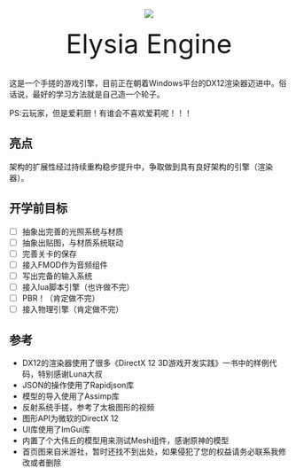 <div align=center><img src="https://cdn.jsdelivr.net/gh/Liiii007/LiquidBlog@main/img/202208212313351.png#pic_center)"></div>

<br/>

<div align=center>
    <div>
        <font size=70>Elysia Engine</font>
    </div>
</div>
<br/>

这是一个手搓的游戏引擎，目前正在朝着Windows平台的DX12渲染器迈进中。俗话说，最好的学习方法就是自己造一个轮子。

PS:云玩家，但是爱莉厨！有谁会不喜欢爱莉呢！！！

## 亮点
架构的扩展性经过持续重构稳步提升中，争取做到具有良好架构的引擎（渲染器）。

## 开学前目标
- [ ] 抽象出完善的光照系统与材质
- [ ] 抽象出贴图，与材质系统联动
- [ ] 完善关卡的保存
- [ ] 接入FMOD作为音频组件
- [ ] 写出完备的输入系统
- [ ] 接入lua脚本引擎（也许做不完）
- [ ] PBR！（肯定做不完）
- [ ] 接入物理引擎（肯定做不完）

## 参考
- DX12的渲染器使用了很多《DirectX 12 3D游戏开发实践》一书中的样例代码，特别感谢Luna大叔
- JSON的操作使用了Rapidjson库
- 模型的导入使用了Assimp库
- 反射系统手搓，参考了太极图形的视频
- 图形API为微软的DirectX 12
- UI库使用了ImGui库
- 内置了个大伟丘的模型用来测试Mesh组件，感谢原神的模型
- 首页图来自米游社，暂时还找不到出处，如果侵犯了您的权益请务必联系我修改或者删除
